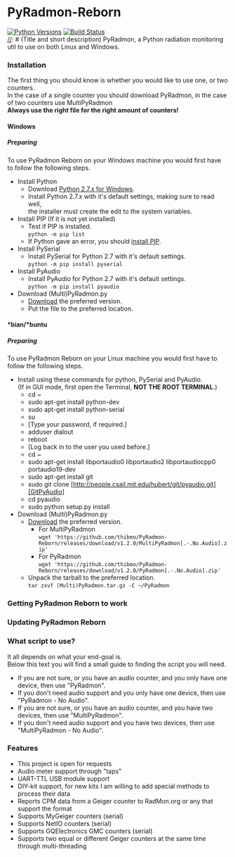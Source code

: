 # PyRadmon-Reborn
[![Python Versions](https://img.shields.io/badge/Python-2.7-brightgreen.svg)](https://github.com/thibmo/PyRadmon-Reborn) [![Build Status](https://travis-ci.org/thibmo/PyRadmon-Reborn.svg?branch=master)](https://travis-ci.org/thibmo/PyRadmon-Reborn)  
[//]: # (Title and short description)
PyRadmon, a Python radiation monitoring util to use on both Linux and Windows.

### Installation
[//]: # (Installation requirements with links)
The first thing you should know is whether you would like to use one, or two counters.  
In the case of a single counter you should download PyRadmon, in the case of two counters use MultiPyRadmon  
**Always use the right file for the right amount of counters!**

#### Windows
##### Preparing
To use PyRadmon Reborn on your Windows machine you would first have to follow the following steps.
- Install Python
  - Download [Python 2.7.x for Windows][WinPython].
  - Install Python 2.7.x with it's default settings, making sure to read well,  
    the installer must create the edit to the system variables.
- Install PIP (If it is not yet installed)
  - Test if PIP is installed.  
    ```python -m pip list```
  - If Python gave an error, you should [install PIP][PIPHelp].
- Install PySerial
  - Install PySerial for Python 2.7 with it's default settings.  
    ```python -m pip install pyserial```
- Install PyAudio
  - Install PyAudio for Python 2.7 with it's default settings.  
    ```python -m pip install pyaudio```
- Download (Multi)PyRadmon.py
  - [Download][PyRadmonDownload] the preferred version.
  - Put the file to the preferred location.

#### \*bian/\*buntu
##### Preparing
To use PyRadmon Reborn on your Linux machine you would first have to follow the following steps.
- Install using these commands for python, PySerial and PyAudio.  
  (If in GUI mode, first open the Terminal, **NOT THE ROOT TERMINAL**.)
  - cd ~
  - sudo apt-get install python-dev
  - sudo apt-get install python-serial
  - su
  - [Type your password, if required.]
  - adduser <yourusername> dialout
  - reboot
  - [Log back in to the user you used before.]
  - cd ~
  - sudo apt-get install libportaudio0 libportaudio2 libportaudiocpp0 portaudio19-dev
  - sudo apt-get install git
  - sudo git clone [http://people.csail.mit.edu/hubert/git/pyaudio.git][GitPyAudio]
  - cd pyaudio
  - sudo python setup.py install
- Download (Multi)PyRadmon.py
  - [Download][PyRadmonDownload] the preferred version.
    - For MultiPyRadmon  
      ```wget 'https://github.com/thibmo/PyRadmon-Reborn/releases/download/v1.2.0/MultiPyRadmon[.-.No.Audio].zip'```
    - For PyRadmon  
      ```wget 'https://github.com/thibmo/PyRadmon-Reborn/releases/download/v1.2.0/PyRadmon[.-.No.Audio].zip'```
  - Unpack the tarball to the preferred location.  
    ```tar zxvf (Multi)PyRadmon.tar.gz -C ~/PyRadmon```

### Getting PyRadmon Reborn to work
[//]: # (TODO: Add getting started info here)

### Updating PyRadmon Reborn
[//]: # (TODO: Add updating info here)

### What script to use?
[//]: # (Some explainatory text about the different scripts)
It all depends on what your end-goal is.  
Below this text you will find a small guide to finding the script you will need.
- If you are not sure, or you have an audio counter, and you only have one device, then use "PyRadmon".
- If you don't need audio support and you only have one device, then use "PyRadmon - No Audio".
- If you are not sure, or you have an audio counter, and you have two devices, then use "MultiPyRadmon".
- If you don't need audio support and you have two devices, then use "MultiPyRadmon - No Audio".

[//]: # (Features and misc)
### Features
- This project is open for requests
- Audio meter support through "taps"
- UART-TTL USB module support
- DIY-kit support, for new kits I am willing to add special methods to process their data
- Reports CPM data from a Geiger counter to RadMon.org or any that support the format
- Supports MyGeiger counters (serial)
- Supports NetIO counters (serial)
- Supports GQElectronics GMC counters (serial)
- Supports two equal or different Geiger counters at the same time through multi-threading

[//]: # (Add links below this line)
  [WinPython]: <https://www.python.org/downloads/windows>
  [PIPHelp]: <http://pip.readthedocs.io/en/stable/installing>
  [GitPyAudio]: <http://people.csail.mit.edu/hubert/git/pyaudio.git>
  [PyRadmonDownload]: <https://github.com/thibmo/PyRadmon-Reborn/releases>
